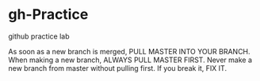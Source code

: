 # gh-Practice
github practice lab

As soon as a new branch is merged, PULL MASTER INTO YOUR BRANCH.
When making a new branch, ALWAYS PULL MASTER FIRST.
Never make a new branch from master without pulling first.
If you break it, FIX IT.